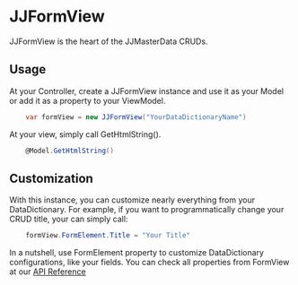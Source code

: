 # JJFormView

JJFormView is the heart of the JJMasterData CRUDs. 

## Usage

At your Controller, create a JJFormView instance and use it as your Model or add it as a property to your ViewModel.

```csharp
    var formView = new JJFormView("YourDataDictionaryName")
```

At your view, simply call GetHtmlString().

```csharp
    @Model.GetHtmlString()
```

## Customization

With this instance, you can customize nearly everything from your DataDictionary. For example,
if you want to programmatically change your CRUD title, your can simply call:

```csharp
    formView.FormElement.Title = "Your Title"
```

In a nutshell, use FormElement property to customize DataDictionary configurations, like your fields. 
You can check all properties from FormView at our [API Reference](https://portal.jjconsulting.com.br/jjdoc/lib/JJMasterData.Core.WebComponents.JJFormView.html)
